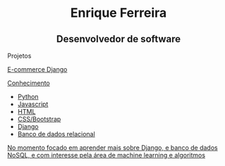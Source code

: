 <h1 align="center">Enrique Ferreira</h1>
<h2 align="center">Desenvolvedor de software</h2>
<p>Projetos</p>
<p> <a href="https://github.com/Enriquenf07/e-commerce-django-app">E-commerce Django</p>
</h1>
<p>Conhecimento</p>
<ul>
  <li>Python</li>
  <li>Javascript</li>
  <li>HTML</li>
  <li>CSS/Bootstrap</li>
  <li>Django</li>
  <li>Banco de dados relacional</li>
</ul>
<p>No momento focado em aprender mais sobre Django, e banco de dados NoSQL, e com interesse pela área de machine learning e algoritmos</p>

